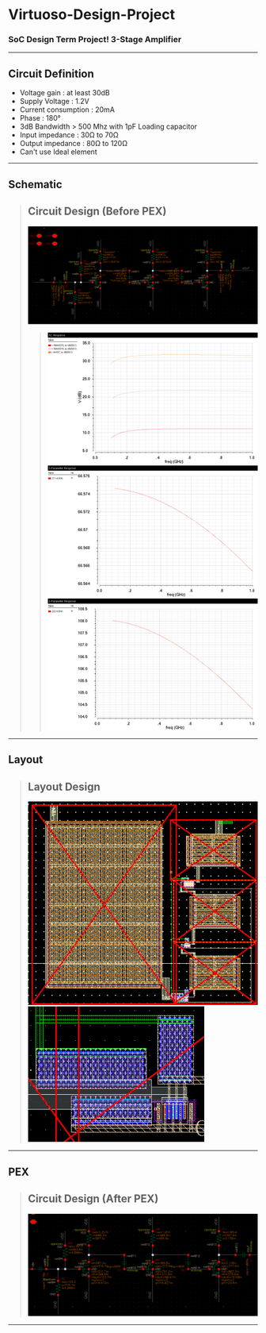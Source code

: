 # Virtuoso-Design-Project
### SoC Design Term Project! 3-Stage Amplifier

------
## Circuit Definition
- Voltage gain : at least 30dB
- Supply Voltage : 1.2V
- Current consumption : 20mA
- Phase : 180°
- 3dB Bandwidth > 500 Mhz with 1pF Loading capacitor
- Input impedance : 30Ω to 70Ω
- Output impedance : 80Ω to 120Ω
- Can't use Ideal element

------
## Schematic
> ## Circuit Design (Before PEX)
>![schematic](picture/schematic.png)
>>![sch_gain](picture/all_gain.png)
>>![sch_input_resist](picture/input.png)
>>![sch_output_resist](picture/output.png)

------
## Layout
> ## Layout Design
>![layout](picture/layout.png)
>![cs_layout](picture/cs_layout.png)

------
## PEX
> ## Circuit Design (After PEX)
>![pex_sch](picture/PEX_sch.png)

------